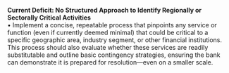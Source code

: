 **Current Deficit: No Structured Approach to Identify Regionally or Sectorally Critical Activities**  
• Implement a concise, repeatable process that pinpoints any service or function (even if currently deemed minimal) that could be critical to a specific geographic area, industry segment, or other financial institutions. This process should also evaluate whether these services are readily substitutable and outline basic contingency strategies, ensuring the bank can demonstrate it is prepared for resolution—even on a smaller scale.
